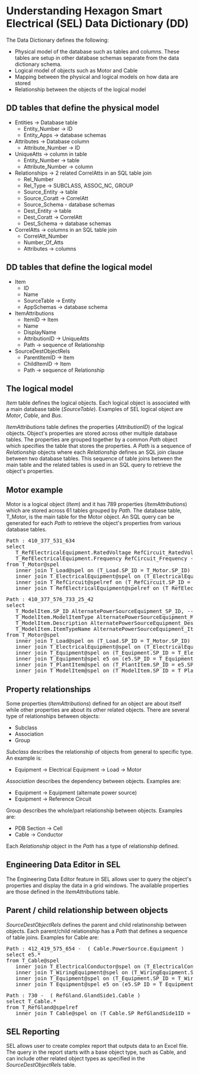 # Understanding Hexagon Smart Electrical (SEL) Data Dictionary (DD)

The Data Dictionary defines the following:
- Physical model of the database such as tables and columns. These tables are setup in other database schemas separate from the data dictionary schema. 
- Logical model of objects such as Motor and Cable
- Mapping between the physical and logical models on how data are stored
- Relationship between the objects of the logical model

## DD tables that define the physical model

- Entities -> Database table
    - Entity_Number -> ID
    - Entity_Apps -> database schemas
- Attributes -> Database column
    - Attribute_Number -> ID
- UniqueAtts -> column in table
    - Entity_Number -> table
    - Attribute_Number -> column
- Relationships -> 2 related CorrelAtts in an SQL table join
    - Rel_Number
    - Rel_Type -> SUBCLASS, ASSOC_NC, GROUP
    - Source_Entity -> table
    - Source_Coratt -> CorrelAtt
    - Source_Schema - database schemas
    - Dest_Entity -> table 
    - Dest_Coratt -> CorrelAtt
    - Dest_Schema -> database schemas
- CorrelAtts -> columns in an SQL table join
    - CorrelAtt_Number
    - Number_Of_Atts
    - Attributes -> columns

## DD tables that define the logical model

- Item
    - ID
    - Name
    - SourceTable -> Entity
    - AppSchemas -> database schema
 - ItemAttributions
    - ItemID -> Item
    - Name
    - DisplayName
    - AttributionID -> UniqueAtts
    - Path -> sequence of Relationship
- SourceDestObjectRels
    - ParentItemID -> Item
    - ChildItemID -> Item
    - Path -> sequence of Relationship

## The logical model

*Item* table defines the logical objects. Each logical object is associated with a main database table (*SourceTable*). Examples of SEL logical object are *Motor*, *Cable*, and *Bus*.

*ItemAttributions* table defines the properties (*AttributionID*) of the logical objects. Object's properties are stored across other multiple database tables. The properties are grouped together by a common *Path* object which specifies the table that stores the properties. A *Path* is a sequence of *Relationship* objects where each *Relationship* defines an SQL join clause between two database tables. This sequence of table joins between the main table and the related tables is used in an SQL query to retrieve the object's properties.

## Motor example

Motor is a logical object (*Item*) and it has 789 properties (*ItemAttributions*) which are stored across 61 tables grouped by *Path*. The database table, T_Motor, is the main table for the Motor object. An SQL query can be generated for each *Path* to retrieve the object's properties from various database tables.

<pre>
Path : 410_377_531_634
select
   T_RefElectricalEquipment.RatedVoltage RefCircuit_RatedVoltage, -- T(C154), F(Text), V(T)
   T_RefElectricalEquipment.Frequency RefCircuit_Frequency -- T(C114), F(Text), V(T)
from T_Motor@spel
   inner join T_Load@spel on (T_Load.SP_ID = T_Motor.SP_ID) -- 410, SUBCLASS
   inner join T_ElectricalEquipment@spel on (T_ElectricalEquipment.SP_ID = T_Load.SP_ID) -- 377, SUBCLASS
   inner join T_RefCircuit@spelref on (T_RefCircuit.SP_ID = T_ElectricalEquipment.SP_RefCircuitID) -- 531, ASSOC_NC
   inner join T_RefElectricalEquipment@spelref on (T_RefElectricalEquipment.SP_ID = T_RefCircuit.SP_ID) -- 634, SUBCLASS
</pre>

<pre>
Path : 410_377_576_733_25_42
select
   T_ModelItem.SP_ID AlternatePowerSourceEquipment_SP_ID, -- T(S32), F(Text), V(F)
   T_ModelItem.ModelItemType AlternatePowerSourceEquipment_ModelItemType, -- T(C40), F(Text), V(I)
   T_ModelItem.Description AlternatePowerSourceEquipment_Description, -- T(S4000), F(Text), V(T)
   T_ModelItem.ItemTypeName AlternatePowerSourceEquipment_ItemTypeName -- T(S40), F(Text), V(I)
from T_Motor@spel
   inner join T_Load@spel on (T_Load.SP_ID = T_Motor.SP_ID) -- 410, SUBCLASS
   inner join T_ElectricalEquipment@spel on (T_ElectricalEquipment.SP_ID = T_Load.SP_ID) -- 377, SUBCLASS
   inner join T_Equipment@spel on (T_Equipment.SP_ID = T_ElectricalEquipment.SP_ID) -- 576, SUBCLASS
   inner join T_Equipment@spel e5 on (e5.SP_ID = T_Equipment.SP_AlternatePowerSourceID) -- 733, ASSOC_NC
   inner join T_PlantItem@spel on (T_PlantItem.SP_ID = e5.SP_ID) -- 25, SUBCLASS
   inner join T_ModelItem@spel on (T_ModelItem.SP_ID = T_PlantItem.SP_ID) -- 42, SUBCLASS
</pre>

## Property relationships

Some properties (*ItemAttributions*) defined for an object are about itself while other properties are about its other related objects. There are several type of relationships between objects:
- Subclass
- Association
- Group

*Subclass* describes the relationship of objects from general to specific type. An example is:
- Equipment -> Electrical Equipment -> Load -> Motor 

*Association* describes the dependency between objects. Examples are:
- Equipment -> Equipment (alternate power source)
- Equipment -> Reference Circuit

Group describes the whole/part relationship between objects. Examples are:
- PDB Section -> Cell
- Cable -> Conductor

Each *Relationship* object in the *Path* has a type of relationship defined.

## Engineering Data Editor in SEL

The Engineering Data Editor feature in SEL allows user to query the object's properties and display the data in a grid windows. The available properties are those defined in the *ItemAttributions* table.

## Parent / child relationship between objects

*SourceDestObjectRels* defines the parent and child relatinonship between objects. Each parent/child relationship has a *Path* that defines a sequence of table joins. Examples for Cable are:

<pre>
Path : 412_419_575_654 -  ( Cable.PowerSource.Equipment )
select e5.* 
from T_Cable@spel
   inner join T_ElectricalConductor@spel on (T_ElectricalConductor.SP_ID = T_Cable.SP_ID) -- 412, SUBCLASS
   inner join T_WiringEquipment@spel on (T_WiringEquipment.SP_ID = T_ElectricalConductor.SP_ID) -- 419, SUBCLASS
   inner join T_Equipment@spel on (T_Equipment.SP_ID = T_WiringEquipment.SP_ID) -- 575, SUBCLASS
   inner join T_Equipment@spel e5 on (e5.SP_ID = T_Equipment.SP_PowerSourceID) -- 654, ASSOC_NC
</pre>

<pre>
Path : 730 -  ( RefGland.GlandSide1.Cable )
select T_Cable.* 
from T_RefGland@spelref
   inner join T_Cable@spel on (T_Cable.SP_RefGlandSide1ID = T_RefGland.SP_ID) -- 730, ASSOC_NC
</pre>

## SEL Reporting

SEL allows user to create complex report that outputs data to an Excel file. The query in the report starts with a base object type, such as Cable, and can include other related object types as specified in the *SourceDestObjectRels* table.

